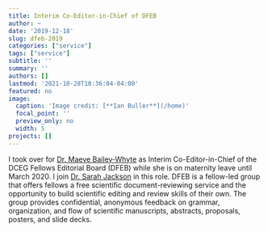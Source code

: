 ```yaml
---
title: Interim Co-Editor-in-Chief of DFEB
author: ~
date: '2019-12-18'
slug: dfeb-2019
categories: ["service"]
tags: ["service"]
subtitle: ''
summary: ''
authors: []
lastmod: '2021-10-28T10:36:04-04:00'
featured: no
image: 
  caption: 'Image credit: [**Ian Buller**](/home)'
  focal_point: ''
  preview_only: no
  width: 5 
projects: []
---
```


I took over for [Dr. Maeve Bailey-Whyte](https://cpfp.cancer.gov/about-us/cpfp-fellow/maeve-bailey-whyte) as Interim Co-Editor-in-Chief of the DCEG Fellows Editorial Board (DFEB) while she is on maternity leave until March 2020. I join [Dr. Sarah Jackson](https://dceg.cancer.gov/fellowship-training/fellowship-experience/meet-fellows/iib/jackson-sarah) in this role. DFEB is a fellow-led group that offers fellows a free scientific document-reviewing service and the opportunity to build scientific editing and review skills of their own. The group provides confidential, anonymous feedback on grammar, organization, and flow of scientific manuscripts, abstracts, proposals, posters, and slide decks.